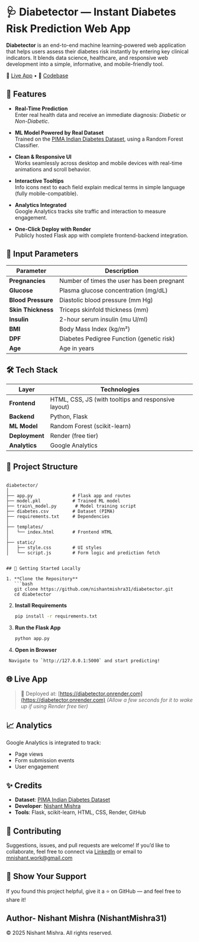 # 🩺 Diabetector — Instant Diabetes Risk Prediction Web App

**Diabetector** is an end-to-end machine learning-powered web application that helps users assess their diabetes risk instantly by entering key clinical indicators. It blends data science, healthcare, and responsive web development into a simple, informative, and mobile-friendly tool.

🚀 [Live App](https://diabetector.onrender.com) • 🧠 [Codebase](https://github.com/nishantmishra31/diabetector)

## 🧩 Features

- **Real-Time Prediction**  
  Enter real health data and receive an immediate diagnosis: *Diabetic* or *Non-Diabetic*.

- **ML Model Powered by Real Dataset**  
  Trained on the [PIMA Indian Diabetes Dataset](https://www.kaggle.com/datasets/uciml/pima-indians-diabetes-database), using a Random Forest Classifier.

- **Clean & Responsive UI**  
  Works seamlessly across desktop and mobile devices with real-time animations and scroll behavior.

- **Interactive Tooltips**  
  Info icons next to each field explain medical terms in simple language (fully mobile-compatible).

- **Analytics Integrated**  
  Google Analytics tracks site traffic and interaction to measure engagement.

- **One-Click Deploy with Render**  
  Publicly hosted Flask app with complete frontend-backend integration.

## 🧠 Input Parameters

| Parameter         | Description                                  |
|------------------|----------------------------------------------|
| **Pregnancies**   | Number of times the user has been pregnant   |
| **Glucose**       | Plasma glucose concentration (mg/dL)         |
| **Blood Pressure**| Diastolic blood pressure (mm Hg)             |
| **Skin Thickness**| Triceps skinfold thickness (mm)              |
| **Insulin**       | 2-hour serum insulin (mu U/ml)               |
| **BMI**           | Body Mass Index (kg/m²)                      |
| **DPF**           | Diabetes Pedigree Function (genetic risk)    |
| **Age**           | Age in years                                 |

## 🛠️ Tech Stack

| Layer        | Technologies              |
|--------------|---------------------------|
| **Frontend** | HTML, CSS, JS (with tooltips and responsive layout) |
| **Backend**  | Python, Flask             |
| **ML Model** | Random Forest (scikit-learn) |
| **Deployment** | Render (free tier)      |
| **Analytics** | Google Analytics         |

## 📁 Project Structure

```

diabetector/
│
├── app.py               # Flask app and routes
├── model.pkl            # Trained ML model
├── train\_model.py       # Model training script
├── diabetes.csv         # Dataset (PIMA)
├── requirements.txt     # Dependencies
│
├── templates/
│   └── index.html       # Frontend HTML
│
├── static/
│   ├── style.css        # UI styles
│   └── script.js        # Form logic and prediction fetch


## 🚀 Getting Started Locally

1. **Clone the Repository**
   ```bash
   git clone https://github.com/nishantmishra31/diabetector.git
   cd diabetector
   ```

2. **Install Requirements**

   ```bash
   pip install -r requirements.txt
   ```

3. **Run the Flask App**

   ```bash
   python app.py
   ```

4. **Open in Browser**

  ```bash
   Navigate to `http://127.0.0.1:5000` and start predicting!
  ```

## 🌐 Live App

> 🧪 Deployed at: [https://diabetector.onrender.com](https://diabetector.onrender.com)
> *(Allow a few seconds for it to wake up if using Render free tier)*

## 📈 Analytics

Google Analytics is integrated to track:

* Page views
* Form submission events
* User engagement

## ✨ Credits

* **Dataset**: [PIMA Indian Diabetes Dataset](https://www.kaggle.com/datasets/uciml/pima-indians-diabetes-database)
* **Developer**: [Nishant Mishra](https://linkedin.com/in/nishantmishra31)
* **Tools**: Flask, scikit-learn, HTML, CSS, Render, GitHub

## 🤝 Contributing

Suggestions, issues, and pull requests are welcome!
If you’d like to collaborate, feel free to connect via [LinkedIn](https://linkedin.com/in/nishant-mishra-) or email to mnishant.work@gmail.com

## 🌟 Show Your Support

If you found this project helpful, give it a ⭐ on GitHub — and feel free to share it!

## Author- Nishant Mishra (NishantMishra31)

© 2025 Nishant Mishra. All rights reserved.


